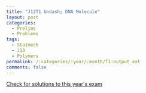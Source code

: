 ```yaml
---
title: "J13T1 &ndash; DNA Molecule"
layout: post
categories:
  - Prelims
  - Problems
tags:
  - Statmech
  - J13
  - Polymers
permalink: /:categories/:year/:month/T1:output_ext
comments: false
---
```

<object data="2013J1T.pdf" type="application/pdf" width="100%" height="500"></object>
<div class="message"><a href='https://princetonprelim.com/prelim/30/'>Check for solutions to this year's exam</a></div>
